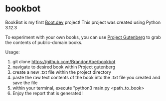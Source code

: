 # bookbot

BookBot is my first [Boot.dev](https://www.boot.dev) project!
This project was created using Python 3.12.3

To experiment with your own books, you can use [Project Gutenberg](https://www.gutenberg.org/) to grab the contents of public-domain books.

Usage:
1. git clone https://github.com/BrandonAbe/bookbot
2. navigate to desired book within Project gutenberg
3. create a new .txt file within the project directory
4. paste the raw text contents of the book into the .txt file you created and save the file
5. within your terminal, execute "python3 main.py <path_to_book>
6. Enjoy the report that is generated!
